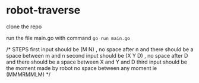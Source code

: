 # robot-traverse
clone the repo 

run the file main.go with command `go run main.go`

/*
STEPS
first input should be (M N) , no space after n and there should be a space between m and n
second input should be (X Y D) , no space after D and there should be a space between X and Y and D
third input should be the moment made by robot no space between any moment ie (MMMRMMLM)
*/
